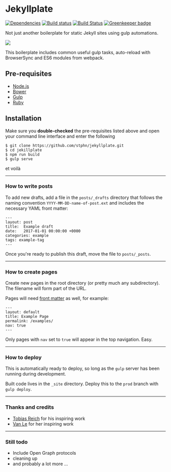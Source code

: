 # Jekyllplate
[![Dependencies](https://david-dm.org/stphn/Jekyllplate.svg)](https://david-dm.org/stphn/Jekyllplate#info=dependencies)
[![Build status](https://ci.appveyor.com/api/projects/status/h12tdfowqiwl7mrf?svg=true)](https://ci.appveyor.com/project/stphn/jekyllplate)
[![Build Status](https://travis-ci.org/stphn/jekyllplate.svg?branch=master)](https://travis-ci.org/stphn/jekyllplate) [![Greenkeeper badge](https://badges.greenkeeper.io/stphn/setgraphic.svg)](https://greenkeeper.io/)

Not just another boilerplate for static Jekyll sites using gulp automations.


![](http://setgraphic.com/signature/jekyll-gulp.svg)


This boilerplate includes common useful gulp tasks, auto-reload with BrowserSync and  ES6 modules from webpack.


## Pre-requisites

- [Node.js](http://nodejs.org/)
- [Bower](https://bower.io)
- [Gulp](http://gulpjs.com/)
- [Ruby](https://www.ruby-lang.org)

## Installation

Make sure you **double-checked** the pre-requisites listed above and open your command line interface and enter the following

```
$ git clone https://github.com/stphn/jekyllplate.git
$ cd jekillplate
$ npm run build
$ gulp serve
```
 et voilà
***

### How to write posts
To add new drafts, add a file in the `posts/_drafts` directory that follows the naming convention `YYYY-MM-DD-name-of-post.ext` and includes the necessary YAML front matter:

    ---
    layout: post
    title:  Example draft
    date:   2017-01-01 00:00:00 +0000
    categories: example
    tags: example-tag
    ---

Once you're ready to publish this draft, move the file to `posts/_posts`.
***
### How to create pages
Create new pages in the root directory (or pretty much any subdirectory). The filename will form part of the URL.

Pages will need [front matter](https://jekyllrb.com/docs/frontmatter/) as well, for example:

    ---
    layout: default
    title: Example Page
    permalink: /examples/
    nav: true
    ---

Only pages with `nav` set to `true` will appear in the top navigation. Easy.

***

### How to deploy
This is automatically ready to deploy, so long as the `gulp` server has been running during development.

Built code lives in the `_site` directory. Deploy this to the `prod` branch with `gulp deploy`.

***

### Thanks and credits

- [Tobias Reich](https://github.com/electerious) for his inspiring work
- [Van Le](https://github.com/vannio) for her inspiring work

***

### Still todo
*  Include Open Graph protocols
*  cleaning up
*  and probably a lot more ...
